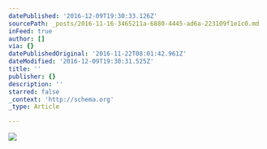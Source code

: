 ```yaml
---
datePublished: '2016-12-09T19:30:33.126Z'
sourcePath: _posts/2016-11-16-3465211a-6880-4445-ad6a-223109f1e1c0.md
inFeed: true
author: []
via: {}
datePublishedOriginal: '2016-11-22T08:01:42.961Z'
dateModified: '2016-12-09T19:30:31.525Z'
title: ''
publisher: {}
description: ''
starred: false
_context: 'http://schema.org'
_type: Article

---
```

![](https://the-grid-user-content.s3-us-west-2.amazonaws.com/e09c4cfd-3844-4a52-a727-e8a170287c7e.jpg)